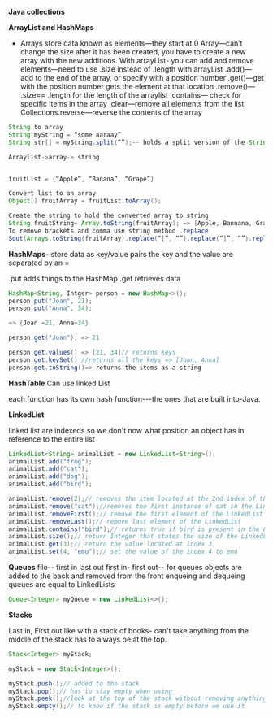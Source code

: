 **Java collections**

**ArrayList and HashMaps**

-	Arrays store data known as elements—they start at 0
Array—can’t change the size after it has been created, you have to create a new array with the new additions.
With arrayList- you can add and remove elements—need to use .size instead of .length with arrayList
.add()—add to the end of the array, or specify with a position number
.get()—get with the position number gets the element at that location
.remove()—
.size== .length for the length of the arraylist
.contains— check for specific items in the array
.clear—remove all elements from the list
Collections.reverse—reverse the contents of the array
```java
String to array
String myString = “some aaraay”
String str[] = myString.split(“”);-- holds a split version of the String

Arraylist->array-> string


fruitList = {“Apple”, “Banana”, “Grape”}

Convert list to an array
Object[] fruitArray = fruitList.toArray();

Create the string to hold the converted array to string
String fruitString= Array.toString(fruitArray); => [Apple, Bannana, Grape]—output of fruitString
To remove brackets and comma use string method .replace
Sout(Arrays.toString(fruitArray).replace(“[“, “”).replace(“]”, “”).replace(“,” “”)); => Apple Banana Grape
```

**HashMaps**- store data as key/value pairs
the key and the value are separated by an =

.put adds things to the HashMap
.get retrieves data
```java
HashMap<String, Intger> person = new HashMap<>();
person.put("Joan", 21);
person.put("Anna", 34);

=> {Joan =21, Anna=34}

person.get("Joan"); => 21

person.get.values() => [21, 34]// returns keys
person.get.keySet() //returns all the keys => [Joan, Anna]
person.get.toString()=> returns the items as a string
```
**HashTable**
Can use linked List

each function has its own hash function---the ones that are built into-Java.


**LinkedList**


linked list are indexeds so we don't now what position an object has in reference to the entire list

```java
LinkedList<String> animalList = new LinkedList<String>();
animalList.add("frog");
animalList.add("cat");
animalList.add("dog");
animalList.add("bird");

animalList.remove(2);// removes the item located at the 2nd index of the LinkedList
animalList.remove("cat");//removes the first instance of cat in the LinkedList
animalList.removeFirst();// remove the first element of the LinkedList
animalList.removeLast();// remove last element of the LinkedList
animalList.contains("bird");// returns true if bird is present in the LinkedList
animalList.size();// return Integer that states the size of the LinkedList
animalList.get(3);// return the value located at index 3
animalList.set(4, "emu");// set the value of the index 4 to emu
```
**Queues**
filo-- first in last out
first in- first out-- for queues
objects are added to the back and removed from the front
enqueing and dequeing
queues are equal to LinkedLists

```java
Queue<Integer> myQueue = new LinkedList<>();

```
**Stacks**

Last in, First out
 like with a stack of books- can't take anything from the middle of the stack has to always be at the top.
 ```java
 Stack<Integer> myStack;

 myStack = new Stack<Integer>();
 
 myStack.push();// added to the stack
 myStack.pop();// has to stay empty when using
 myStack.peek();//look at the top of the stack without removing anything
 myStack.empty();// to know if the stack is empty before we use it

 ```
 